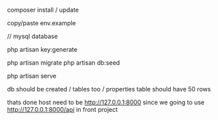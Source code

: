 composer install / update

copy/paste env.example

// mysql database

php artisan key:generate

php artisan migrate
php artisan db:seed

php artisan serve

db should be created / tables too / properties table should have 50 rows

thats done host need to be http://127.0.0.1:8000 since we going to use http://127.0.0.1:8000/api in front project
